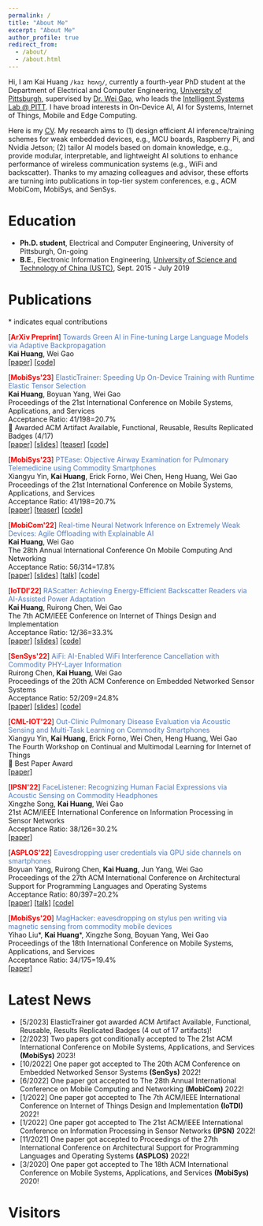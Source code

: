 ```yaml
---
permalink: /
title: "About Me"
excerpt: "About Me"
author_profile: true
redirect_from: 
  - /about/
  - /about.html
---
```



Hi, I am Kai Huang `/kaɪ hʊʌŋ/`, currently a fourth-year PhD student at the Department of Electrical and Computer Engineering, [University of Pittsburgh](https://www.pitt.edu/),  supervised by [Dr. Wei Gao](https://sites.pitt.edu/~weigao/), who leads the [Intelligent Systems Lab @ PITT](https://pittisl.github.io/). I have broad interests in On-Device AI, AI for Systems, Internet of Things, Mobile and Edge Computing.

Here is my [CV](http://hellokevin07.github.io/files/CV_KaiHuang.pdf). My research aims to (1) design efficient AI inference/training schemes for weak embedded devices, e.g., MCU boards, Raspberry Pi, and Nvidia Jetson; (2) tailor AI models based on domain knowledge, e.g., provide modular, interpretable, and lightweight AI solutions to enhance performance of wireless communication systems (e.g., WiFi and backscatter). Thanks to my amazing colleagues and advisor, these efforts are turning into publications in top-tier system conferences, e.g., ACM MobiCom, MobiSys, and SenSys.


Education
====
* <b>Ph.D. student</b>, Electrical and Computer Engineering, University of Pittsburgh, On-going
* <b>B.E.</b>, Electronic Information Engineering, [University of Science and Technology of China (USTC)](https://en.ustc.edu.cn/), Sept. 2015 - July 2019


Publications
====
\* indicates equal contributions

[<b><span style="color:red">ArXiv Preprint</span></b>]
<span style="color:#527bbd">Towards Green AI in Fine-tuning Large Language Models via Adaptive Backpropagation </span> <br>
<b>Kai Huang</b>, Wei Gao <br>
[[paper]](http://hellokevin07.github.io/files/GreenTrainer.pdf)
[[code]](https://github.com/HelloKevin07/GreenTrainer)

[<b><span style="color:red">MobiSys'23</span></b>]
<span style="color:#527bbd">ElasticTrainer: Speeding Up On-Device Training with Runtime Elastic Tensor Selection </span> <br>
<b>Kai Huang</b>, Boyuan Yang, Wei Gao <br>
Proceedings of the 21st International Conference on Mobile Systems, Applications, and Services <br>
Acceptance Ratio: 41/198=20.7%<br>
&#127881; Awarded ACM Artifact Available, Functional, Reusable, Results Replicated Badges (4/17) <br>
[[paper]](http://hellokevin07.github.io/files/mobisys23-ElasticTrainer.pdf)
[[slides]](https://github.com/HelloKevin07/HelloKevin07.github.io/raw/master/files/ElasticTrainer-slides.pptx)
[[teaser]](https://youtu.be/q86LnqEew_U)
[[code]](https://github.com/HelloKevin07/ElasticTrainer)

[<b><span style="color:red">MobiSys'23</span></b>] 
<span style="color:#527bbd">PTEase: Objective Airway Examination for Pulmonary Telemedicine using Commodity Smartphones </span> <br>
Xiangyu Yin, <b>Kai Huang</b>, Erick Forno, Wei Chen, Heng Huang, Wei Gao <br>
Proceedings of the 21st International Conference on Mobile Systems, Applications, and Services <br>
Acceptance Ratio: 41/198=20.7%<br>
[[paper]](http://hellokevin07.github.io/files/mobisys23-PTEase.pdf)
[[teaser]](https://youtu.be/Netn1AOdsz8)
[[code]](https://github.com/ericyxy98/PTEase)

[<b><span style="color:red">MobiCom'22</span></b>] <span style="color:#527bbd">Real-time Neural Network Inference on Extremely Weak Devices: Agile Offloading with Explainable AI</span> <br>
<b>Kai Huang</b>, Wei Gao <br>
The 28th Annual International Conference On
Mobile Computing And Networking <br>
Acceptance Ratio: 56/314=17.8%<br>
[[paper]](http://hellokevin07.github.io/files/mobicom22-AgileNN.pdf)
[[slides]](https://github.com/HelloKevin07/HelloKevin07.github.io/raw/master/files/AgileNN-slides.pptx)
[[talk]](https://www.youtube.com/watch?v=OwNRcuTRgwE)
[[code]](https://github.com/HelloKevin07/AgileNN)

[<b><span style="color:red">IoTDI'22</span></b>] <span style="color:#527bbd">RAScatter: Achieving Energy-Efficient Backscatter Readers via AI-Assisted Power Adaptation</span> <br>
<b>Kai Huang</b>, Ruirong Chen, Wei Gao <br>
The 7th ACM/IEEE Conference on Internet of Things Design and Implementation <br>
Acceptance Ratio: 12/36=33.3%<br>
[[paper]](http://hellokevin07.github.io/files/iotdi22-RAScatter.pdf)
[[slides]](https://github.com/HelloKevin07/HelloKevin07.github.io/raw/master/files/RAScatter-slides.pptx)
[[code]](https://github.com/HelloKevin07/RAScatter)

[<b><span style="color:red">SenSys'22</span></b>] <span style="color:#527bbd">AiFi: AI-Enabled WiFi Interference Cancellation with Commodity PHY-Layer Information</span> <br>
Ruirong Chen, <b>Kai Huang</b>, Wei Gao <br>
Proceedings of the 20th ACM Conference on Embedded Networked Sensor Systems <br>
Acceptance Ratio: 52/209=24.8%<br>
[[paper]](http://hellokevin07.github.io/files/sensys22-AiFi.pdf)
[[slides]](https://github.com/HelloKevin07/HelloKevin07.github.io/raw/master/files/AiFi-slides.pptx)
[[code]](https://github.com/mmcruirong/PHY_Reconstruct)

[<b><span style="color:red">CML-IOT'22</span></b>] 
<span style="color:#527bbd">Out-Clinic Pulmonary Disease Evaluation via Acoustic Sensing and Multi-Task Learning on Commodity Smartphones</span> <br>
Xiangyu Yin, <b>Kai Huang</b>, Erick Forno, Wei Chen, Heng Huang, Wei Gao <br>
The Fourth Workshop on Continual and Multimodal Learning for Internet of Things <br>
&#127881; Best Paper Award <br>
[[paper]](https://dl.acm.org/doi/abs/10.1145/3560905.3568437)


[<b><span style="color:red">IPSN'22</span></b>] <span style="color:#527bbd">FaceListener: Recognizing Human Facial Expressions via Acoustic Sensing on Commodity Headphones</span> <br>
Xingzhe Song, <b>Kai Huang</b>, Wei Gao <br>
21st ACM/IEEE International Conference on Information Processing in Sensor Networks <br>
Acceptance Ratio: 38/126=30.2%<br>
[[paper]](http://hellokevin07.github.io/files/ipsn22-FaceListener.pdf)

[<b><span style="color:red">ASPLOS'22</span></b>] <span style="color:#527bbd">Eavesdropping user credentials via GPU side channels on smartphones</span> <br>
Boyuan Yang, Ruirong Chen, <b>Kai Huang</b>, Jun Yang, Wei Gao <br>
Proceedings of the 27th ACM International Conference on Architectural Support for Programming Languages and Operating Systems <br>
Acceptance Ratio: 80/397=20.2%<br>
[[paper]](http://hellokevin07.github.io/files/asplos22-perfinfer.pdf)
[[talk]](https://www.youtube.com/watch?v=LE9Eyn43zSs)
[[code]](https://github.com/perfinfer/code)

[<b><span style="color:red">MobiSys'20</span></b>] <span style="color:#527bbd">MagHacker: eavesdropping on stylus pen writing via magnetic sensing from commodity mobile devices</span> <br>
Yihao Liu\*, <b>Kai Huang</b>\*, Xingzhe Song, Boyuan Yang, Wei Gao <br>
Proceedings of the 18th International Conference on Mobile Systems, Applications, and Services <br>
Acceptance Ratio: 34/175=19.4%<br>
[[paper]](http://hellokevin07.github.io/files/mobisys20-MagHacker.pdf)


Latest News
====
* [5/2023] ElasticTrainer got awarded ACM Artifact Available, Functional, Reusable, Results Replicated Badges (4 out of 17 artifacts)!
* [2/2023] Two papers got conditionally accepted to The 21st ACM International Conference on Mobile Systems, Applications, and Services <b>(MobiSys)</b> 2023!
* [10/2022] One paper got accepted to The 20th ACM Conference on Embedded Networked Sensor Systems <b>(SenSys)</b> 2022!
* [6/2022] One paper got accepted to The 28th Annual International Conference on Mobile Computing and Networking <b>(MobiCom)</b> 2022!
* [1/2022] One paper got accepted to The 7th ACM/IEEE International Conference on Internet of Things Design and Implementation <b>(IoTDI)</b> 2022!
* [1/2022] One paper got accepted to The 21st ACM/IEEE International Conference on Information Processing in Sensor Networks <b>(IPSN)</b> 2022!
* [11/2021] One paper got accepted to Proceedings of the 27th International Conference on Architectural Support for Programming Languages and Operating Systems <b>(ASPLOS)</b> 2022!
* [3/2020] One paper got accepted to The 18th ACM International Conference on Mobile Systems, Applications, and Services <b>(MobiSys)</b> 2020!

Visitors
====
<script type="text/javascript" id="clustrmaps" src="//cdn.clustrmaps.com/map_v2.js?cl=ffffff&w=200&t=n&d=g7u5IUOs5t68iO-I4a8qm8n-jEiqio_uFKOmjHZBpT4&co=2589cf"></script>
